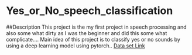 # Yes_or_No_speech_classification
##Description
  This project is the my first project in speech processing and also some what dirty as I was the beginner and did this some what complicate....
  Main idea of this project is to classify yes or no sounds by using a deep learning model using pytorch..
  [Data set Link](https://www.openslr.org/1/)
  
